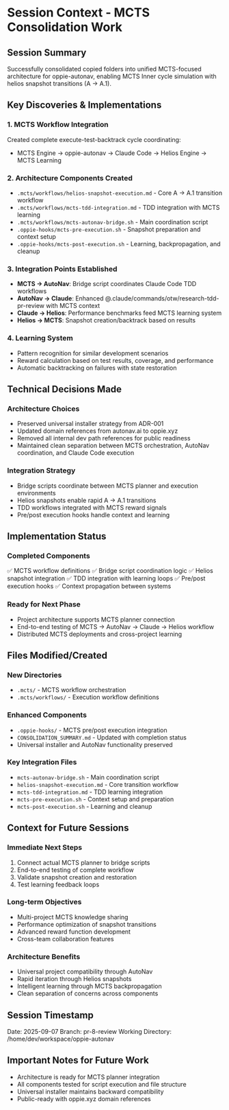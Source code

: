 # Session Context - MCTS Consolidation Work

## Session Summary
Successfully consolidated copied folders into unified MCTS-focused architecture for oppie-autonav, enabling MCTS Inner cycle simulation with helios snapshot transitions (A → A.1).

## Key Discoveries & Implementations

### 1. MCTS Workflow Integration
Created complete execute-test-backtrack cycle coordinating:
- MCTS Engine → oppie-autonav → Claude Code → Helios Engine → MCTS Learning

### 2. Architecture Components Created
- `.mcts/workflows/helios-snapshot-execution.md` - Core A → A.1 transition workflow  
- `.mcts/workflows/mcts-tdd-integration.md` - TDD integration with MCTS learning
- `.mcts/workflows/mcts-autonav-bridge.sh` - Main coordination script
- `.oppie-hooks/mcts-pre-execution.sh` - Snapshot preparation and context setup
- `.oppie-hooks/mcts-post-execution.sh` - Learning, backpropagation, and cleanup

### 3. Integration Points Established
- **MCTS → AutoNav**: Bridge script coordinates Claude Code TDD workflows
- **AutoNav → Claude**: Enhanced @.claude/commands/otw/research-tdd-pr-review with MCTS context
- **Claude → Helios**: Performance benchmarks feed MCTS learning system
- **Helios → MCTS**: Snapshot creation/backtrack based on results

### 4. Learning System
- Pattern recognition for similar development scenarios
- Reward calculation based on test results, coverage, and performance
- Automatic backtracking on failures with state restoration

## Technical Decisions Made

### Architecture Choices
- Preserved universal installer strategy from ADR-001
- Updated domain references from autonav.ai to oppie.xyz
- Removed all internal dev path references for public readiness
- Maintained clean separation between MCTS orchestration, AutoNav coordination, and Claude Code execution

### Integration Strategy
- Bridge scripts coordinate between MCTS planner and execution environments
- Helios snapshots enable rapid A → A.1 transitions
- TDD workflows integrated with MCTS reward signals
- Pre/post execution hooks handle context and learning

## Implementation Status

### Completed Components
✅ MCTS workflow definitions
✅ Bridge script coordination logic
✅ Helios snapshot integration
✅ TDD integration with learning loops
✅ Pre/post execution hooks
✅ Context propagation between systems

### Ready for Next Phase
- Project architecture supports MCTS planner connection
- End-to-end testing of MCTS → AutoNav → Claude → Helios workflow
- Distributed MCTS deployments and cross-project learning

## Files Modified/Created

### New Directories
- `.mcts/` - MCTS workflow orchestration
- `.mcts/workflows/` - Execution workflow definitions

### Enhanced Components
- `.oppie-hooks/` - MCTS pre/post execution integration
- `CONSOLIDATION_SUMMARY.md` - Updated with completion status
- Universal installer and AutoNav functionality preserved

### Key Integration Files
- `mcts-autonav-bridge.sh` - Main coordination script
- `helios-snapshot-execution.md` - Core transition workflow
- `mcts-tdd-integration.md` - TDD learning integration
- `mcts-pre-execution.sh` - Context setup and preparation
- `mcts-post-execution.sh` - Learning and cleanup

## Context for Future Sessions

### Immediate Next Steps
1. Connect actual MCTS planner to bridge scripts
2. End-to-end testing of complete workflow
3. Validate snapshot creation and restoration
4. Test learning feedback loops

### Long-term Objectives
- Multi-project MCTS knowledge sharing
- Performance optimization of snapshot transitions
- Advanced reward function development
- Cross-team collaboration features

### Architecture Benefits
- Universal project compatibility through AutoNav
- Rapid iteration through Helios snapshots
- Intelligent learning through MCTS backpropagation
- Clean separation of concerns across components

## Session Timestamp
Date: 2025-09-07
Branch: pr-8-review
Working Directory: /home/dev/workspace/oppie-autonav

## Important Notes for Future Work
- Architecture is ready for MCTS planner integration
- All components tested for script execution and file structure
- Universal installer maintains backward compatibility
- Public-ready with oppie.xyz domain references